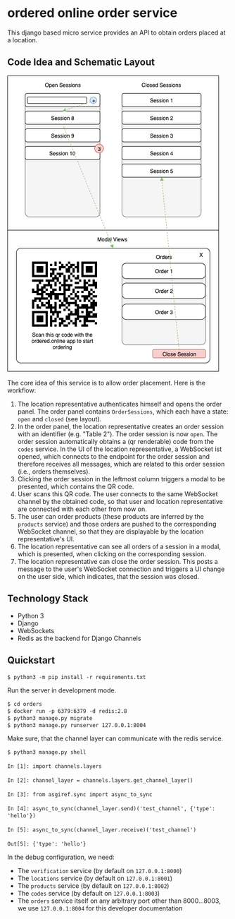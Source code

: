 # ordered online order service

This django based micro service provides an API to obtain orders placed at a location.

## Code Idea and Schematic Layout

![order panel scheme](assets/order-panel-scheme.png)

The core idea of this service is to allow order placement. Here is the workflow:

1. The location representative authenticates himself and opens the order panel. The order panel contains `OrderSessions`, which each have a state: `open` and `closed` (see layout).
2. In the order panel, the location representative creates an order session with an identifier (e.g. "Table 2"). The order session is now `open`. The order session automatically obtains a (qr renderable) code from the `codes` service. In the UI of the location representative, a WebSocket ist opened, which connects to the endpoint for the order session and therefore receives all messages, which are related to this order session (i.e., orders themselves).
3. Clicking the order session in the leftmost column triggers a modal to be presented, which contains the QR code.
4. User scans this QR code. The user connects to the same WebSocket channel by the obtained code, so that user and location representative are connected with each other from now on.
5. The user can order products (these products are inferred by the `products` service) and those orders are pushed to the corresponding WebSocket channel, so that they are displayable by the location representative's UI.
6. The location representative can see all orders of a session in a modal, which is presented, when clicking on the corresponding session.
7. The location representative can close the order session. This posts a message to the user's WebSocket connection and triggers a UI change on the user side, which indicates, that the session was closed.

## Technology Stack

- Python 3
- Django
- WebSockets
- Redis as the backend for Django Channels

## Quickstart

```
$ python3 -m pip install -r requirements.txt
```

Run the server in development mode.

```
$ cd orders
$ docker run -p 6379:6379 -d redis:2.8
$ python3 manage.py migrate
$ python3 manage.py runserver 127.0.0.1:8004
```

Make sure, that the channel layer can communicate with the redis service.

```
$ python3 manage.py shell

In [1]: import channels.layers

In [2]: channel_layer = channels.layers.get_channel_layer()

In [3]: from asgiref.sync import async_to_sync

In [4]: async_to_sync(channel_layer.send)('test_channel', {'type': 'hello'})

In [5]: async_to_sync(channel_layer.receive)('test_channel')

Out[5]: {'type': 'hello'}
```

In the debug configuration, we need:

- The `verification` service (by default on `127.0.0.1:8000`)
- The `locations` service (by default on `127.0.0.1:8001`)
- The `products` service (by default on `127.0.0.1:8002`)
- The `codes` service (by default on `127.0.0.1:8003`)
- The `orders` service itself on any arbitrary port other than 8000...8003, we use `127.0.0.1:8004` for this developer documentation
